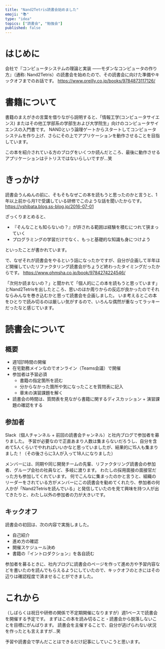 ```yaml
---
title: "Nand2Tetris読書会始めました"
emoji: "📚"
type: "idea"
topics: ["読書会", "勉強会"]
published: false
---
```


# はじめに

会社で『コンピュータシステムの理論と実装 ――モダンなコンピュータの作り方』（通称:
Nand2Tetris）の読書会を始めたので、その読書会に向けた準備やキックオフまでのお話です。
https://www.oreilly.co.jp/books/9784873117126/

# 書籍について

書籍のまえがきの言葉を借りながら説明すると、「情報工学(コンピュータサイエンス)
またはその他工学部系の学部生および大学院生」向けのコンピュータサイエンスの入門書です。
NANDという論理ゲートからスタートしてコンピュータシステムを作り上げ、さらにその上でアプリケーションを動作させることを目指しています。

この本を紹介されている方のブログをいくつか読んだところ、最後に動作させるアプリケーションはテトリスではないらしいですが…笑

# きっかけ

読書会うんぬんの前に、そもそもなぜこの本を読もうと思ったのかと言うと、1年以上前から月1で受講している研修でこのような話を聞いたからです。
https://yshibata.blog.ss-blog.jp/2016-07-01

ざっくりまとめると、

- 『そんなことも知らないの？』が許される範囲は経験を積むにつれて狭まっていく
- プログラミングの学習だけでなく、もっと基礎的な知識も身につけよう

といったことが書かれています。

で、なぜそれが読書会をやるという話になったかですが、自分が企画して半年ほど開催していたリファクタリング読書会がちょうど終わったタイミングだったからです。
https://www.ohmsha.co.jp/book/9784274224546/

「次何か読まないの？」と聞かれて「個人的にこの本を読もうと思っています」とNand2Tetrisを出したところ、思いのほか周りからの反応が良かったのでそれならみんなを巻き込むかと思って読書会を企画しました。
いま考えるとこの本をひとりで読み切るのは厳しい気がするので、いろんな偶然が重なってラッキーだったなと感じています。

# 読書会について

## 概要

- 週1回1時間の開催
- 在宅勤務メインなのでオンライン（Teams会議）で開催
- 参加者は予習必須
    - 書籍の指定箇所を読む
    - 分からなかった箇所や気になったことを質問表に記入
    - 章末の演習課題を解く
- 読書会の時間は、質問表を見ながら書籍に関するディスカッション + 演習課題の確認をする

## 参加者

Slack（個人チャンネル + 前回の読書会チャンネル）と社内ブログで参加者を募りました。
予習が必要なので正直あまり人数は集まらないだろうし、自分を含めて5人くらいでやれればいいかなと思っていましたが、結果的に15人も集まりました！（その後さらに3人が入って18人になりました）

メンバーには、同期や同じ開発チームの先輩、リファクタリング読書会の参加者、グループ会社の社員など、多岐に渡ります。
わたしの採用面接の面接官だった方も参加してくれています。
何でこんなに集まったのかと言うと、組織のリーダーをされている方がメンバーにこの読書会を勧めてくれたり、参加者の何人かが「Nand2Tetrisを読んでいる」と発信していたのを見て興味を持つ人が出てきたりと、わたし以外の参加者の力が大きいです。

## キックオフ

読書会の初回は、次の内容で実施しました。

- 自己紹介
- 進め方の確認
- 開催スケジュール決め
- 書籍の『イントロダクション』を各自読む

参加者を募るときに、社内ブログに読書会のページを作って進め方や予習内容などを書いたのを読んでもらえるようにしていたので、キックオフのときにはその辺りは確認程度で済ませることができました。

# これから

（しばらくは祝日や研修の関係で不定期開催になりますが）週1ペースで読書会を開催する予定です。
まずはこの本を読み切ること・読書会から脱落しないことを目標にがんばります。
読書会を主催することで、自分が逃げられない状況を作ったとも言えますが…笑

予習や読書会で学んだことはできるだけ記事にしていこうと思います。
